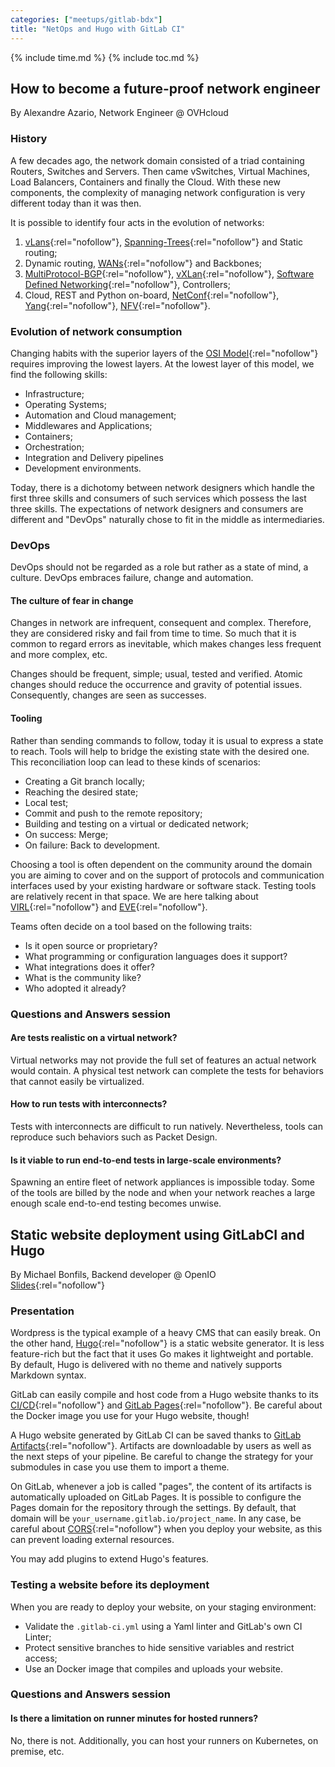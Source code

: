 ```yaml
---
categories: ["meetups/gitlab-bdx"]
title: "NetOps and Hugo with GitLab CI"
---
```


{% include time.md %}
{% include toc.md %}

## How to become a future-proof network engineer

By Alexandre Azario, Network Engineer @ OVHcloud

### History

A few decades ago, the network domain consisted of a triad containing Routers, Switches and Servers. Then came
vSwitches, Virtual Machines, Load Balancers, Containers and finally the Cloud. With these new components, the complexity
of managing network configuration is very different today than it was then.

It is possible to identify four acts in the evolution of networks:

1. [vLans](https://en.wikipedia.org/wiki/Virtual_LAN){:rel="nofollow"}, [Spanning-Trees](https://fr.wikipedia.org/wiki/Spanning_Tree_Protocol){:rel="nofollow"}
   and Static routing;
2. Dynamic routing, [WANs](https://en.wikipedia.org/wiki/Wide_area_network){:rel="nofollow"} and Backbones;
3. [MultiProtocol-BGP](https://en.wikipedia.org/wiki/Multiprotocol_BGP){:rel="nofollow"}, [vXLan](https://en.wikipedia.org/wiki/Virtual_Extensible_LAN){:rel="nofollow"},
   [Software Defined Networking](https://en.wikipedia.org/wiki/Software-defined_networking){:rel="nofollow"},
   Controllers;
4. Cloud, REST and Python on-board, [NetConf](https://en.wikipedia.org/wiki/NETCONF){:rel="nofollow"}, [Yang](https://en.wikipedia.org/wiki/YANG){:rel="nofollow"},
   [NFV](https://en.wikipedia.org/wiki/Network_function_virtualization){:rel="nofollow"}.

### Evolution of network consumption

Changing habits with the superior layers of the [OSI Model](https://en.wikipedia.org/wiki/OSI_model){:rel="nofollow"}
requires improving the lowest layers. At the lowest layer of this model, we find the following skills:

- Infrastructure;
- Operating Systems;
- Automation and Cloud management;
- Middlewares and Applications;
- Containers;
- Orchestration;
- Integration and Delivery pipelines
- Development environments.

Today, there is a dichotomy between network designers which handle the first three skills and consumers of such services
which possess the last three skills. The expectations of network designers and consumers are different and "DevOps"
naturally chose to fit in the middle as intermediaries.

### DevOps

DevOps should not be regarded as a role but rather as a state of mind, a culture. DevOps embraces failure, change and
automation.

#### The culture of fear in change

Changes in network are infrequent, consequent and complex. Therefore, they are considered risky and fail from time to
time. So much that it is common to regard errors as inevitable, which makes changes less frequent and more complex, etc.

Changes should be frequent, simple; usual, tested and verified. Atomic changes should reduce the occurrence and gravity
of potential issues. Consequently, changes are seen as successes.

#### Tooling

Rather than sending commands to follow, today it is usual to express a state to reach. Tools will help to bridge the
existing state with the desired one. This reconciliation loop can lead to these kinds of scenarios:

- Creating a Git branch locally;
- Reaching the desired state;
- Local test;
- Commit and push to the remote repository;
- Building and testing on a virtual or dedicated network;
- On success: Merge;
- On failure: Back to development.

Choosing a tool is often dependent on the community around the domain you are aiming to cover and on the support of
protocols and communication interfaces used by your existing hardware or software stack. Testing tools are relatively
recent in that space. We are here talking about [VIRL](http://virl.cisco.com/){:rel="nofollow"} and [EVE](https://www.eve-ng.net/){:rel="nofollow"}.

Teams often decide on a tool based on the following traits:

- Is it open source or proprietary?
- What programming or configuration languages does it support?
- What integrations does it offer?
- What is the community like?
- Who adopted it already?

### Questions and Answers session

#### Are tests realistic on a virtual network?

Virtual networks may not provide the full set of features an actual network would contain. A physical test network can
complete the tests for behaviors that cannot easily be virtualized.

#### How to run tests with interconnects?

Tests with interconnects are difficult to run natively. Nevertheless, tools can reproduce such behaviors such as Packet
Design.

#### Is it viable to run end-to-end tests in large-scale environments?

Spawning an entire fleet of network appliances is impossible today. Some of the tools are billed by the node and when
your network reaches a large enough scale end-to-end testing becomes unwise.

## Static website deployment using GitLabCI and Hugo

By Michael Bonfils, Backend developer @ OpenIO  
[Slides](https://murlock.gitlab.io/meetup-bordeaux-february-2020-slides/){:rel="nofollow"}

### Presentation

Wordpress is the typical example of a heavy CMS that can easily break. On the other hand, [Hugo](https://gohugo.io/){:rel="nofollow"}
is a static website generator. It is less feature-rich but the fact that it uses Go makes it lightweight and portable.
By default, Hugo is delivered with no theme and natively supports Markdown syntax.

GitLab can easily compile and host code from a Hugo website thanks to its [CI/CD](https://docs.gitlab.com/ee/ci/){:rel="nofollow"}
and [GitLab Pages](https://docs.gitlab.com/ee/user/project/pages/){:rel="nofollow"}. Be careful about the Docker image
you use for your Hugo website, though!

A Hugo website generated by GitLab CI can be saved thanks to [GitLab Artifacts](https://docs.gitlab.com/ee/user/project/pipelines/job_artifacts.html){:rel="nofollow"}.
Artifacts are downloadable by users as well as the next steps of your pipeline. Be careful to change the strategy for
your submodules in case you use them to import a theme.

On GitLab, whenever a job is called "pages", the content of its artifacts is automatically uploaded on GitLab Pages. It
is possible to configure the Pages domain for the repository through the settings. By default, that domain will be
`your_username.gitlab.io/project_name`. In any case, be careful about [CORS](https://developer.mozilla.org/en-US/docs/Web/HTTP/CORS){:rel="nofollow"}
when you deploy your website, as this can prevent loading external resources.

You may add plugins to extend Hugo's features.

### Testing a website before its deployment

When you are ready to deploy your website, on your staging environment:

- Validate the `.gitlab-ci.yml` using a Yaml linter and GitLab's own CI Linter;
- Protect sensitive branches to hide sensitive variables and restrict access;
- Use an Docker image that compiles and uploads your website.

### Questions and Answers session

#### Is there a limitation on runner minutes for hosted runners?

No, there is not. Additionally, you can host your runners on Kubernetes, on premise, etc.
